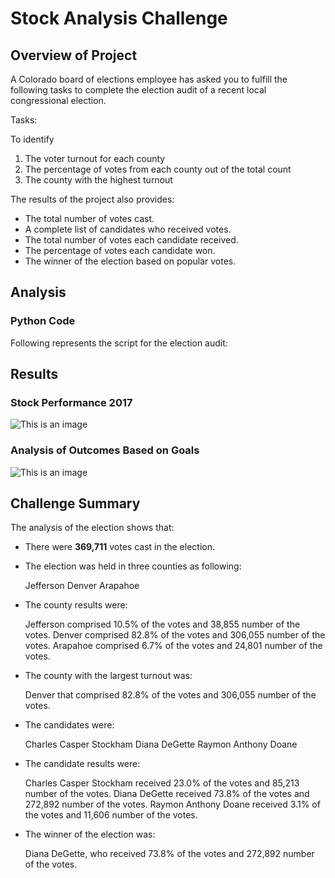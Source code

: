 # Stock Analysis Challenge

## Overview of Project

A Colorado board of elections employee has asked you to fulfill the following tasks to complete the election audit of a recent local congressional election.

Tasks:

To identify

1. The voter turnout for each county
2. The percentage of votes from each county out of the total count
3. The county with the highest turnout

The results of the project also provides:

- The total number of votes cast.
- A complete list of candidates who received votes.
- The total number of votes each candidate received.
- The percentage of votes each candidate won.
- The winner of the election based on popular votes.

## Analysis

### Python Code

Following represents the script for the election audit:


## Results

### Stock Performance 2017

![This is an image](/VBA_Challenge_2017.png)



### Analysis of Outcomes Based on Goals

![This is an image](/VBA_Challenge_2018.png)


## Challenge Summary

The analysis of the election shows that:

- There were **369,711** votes cast in the election.

- The election was held in three counties as following:

    Jefferson
    Denver
    Arapahoe

- The county results were:

    Jefferson comprised 10.5% of the votes and 38,855 number of the votes.
    Denver comprised 82.8% of the votes and 306,055 number of the votes.
    Arapahoe comprised 6.7% of the votes and 24,801 number of the votes.
    
- The county with the largest turnout was:

    Denver that comprised 82.8% of the votes and 306,055 number of the votes.
    
- The candidates were:

    Charles Casper Stockham
    Diana DeGette
    Raymon Anthony Doane

- The candidate results were:

    Charles Casper Stockham received 23.0% of the votes and 85,213 number of the votes.
    Diana DeGette received 73.8% of the votes and 272,892 number of the votes.
    Raymon Anthony Doane received 3.1% of the votes and 11,606 number of the votes.

- The winner of the election was:

    Diana DeGette, who received 73.8% of the votes and 272,892 number of the votes.
